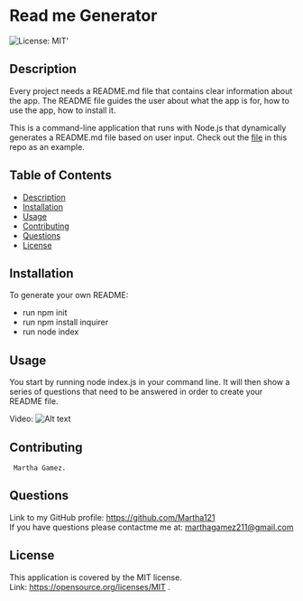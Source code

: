 # Read me Generator
  ![License: MIT](https://img.shields.io/badge/License-MIT-yellow.svg)' 
  ## Description
   Every project needs a README.md file that contains clear information about the app. The README file guides the user about what the app is for, how to use the app, how to install it.
   
   This is a command-line application that runs with Node.js that dynamically generates a README.md file based on user input. Check out the [file](#readme_generated.md) in this repo as an example.

  ## Table of Contents
  - [Description](#description)
  - [Installation](#installation)
  - [Usage](#usage)
  - [Contributing](#contributing)
  - [Questions](#questions)
  - [License](#license)
  
  
  

  ## Installation
  To generate your own README:
   - run npm init
   - run npm install inquirer
   - run node index


  ## Usage
   You start by running node index.js in your command line. It will then show a series of questions that need to be answered in order to create your README file.<br/>

   Video: ![ Alt text](./images/README.gif)
  
  ## Contributing
     Martha Gamez.

  ## Questions
  Link to my GitHub profile: https://github.com/Martha121 <br/>
  If you have questions please contactme me at: marthagamez211@gmail.com

  ## License
  This application is covered by the MIT license.<br/>
  Link: https://opensource.org/licenses/MIT  . 